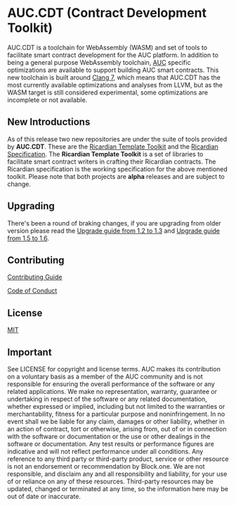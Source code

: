 # AUC.CDT (Contract Development Toolkit)

AUC.CDT is a toolchain for WebAssembly (WASM) and set of tools to facilitate smart contract development for the AUC platform. In addition to being a general purpose WebAssembly toolchain, [AUC](https://github.com/Osasion/AUChain) specific optimizations are available to support building AUC smart contracts.  This new toolchain is built around [Clang 7](https://github.com/Osasion/auc.llvm), which means that AUC.CDT has the most currently available optimizations and analyses from LLVM, but as the WASM target is still considered experimental, some optimizations are incomplete or not available.

## New Introductions

As of this release two new repositories are under the suite of tools provided by **AUC.CDT**.  These are the [Ricardian Template Toolkit](https://github.com/Osasion/ricardian-template-toolkit) and the [Ricardian Specification](https://github.com/Osasion/ricardian-spec). The **Ricardian Template Toolkit** is a set of libraries to facilitate smart contract writers in crafting their Ricardian contracts.  The Ricardian specification is the working specification for the above mentioned toolkit.  Please note that both projects are **alpha** releases and are subject to change.

## Upgrading

There's been a round of braking changes, if you are upgrading from older version please read the [Upgrade guide from 1.2 to 1.3](./04_upgrading/1.2-to-1.3.md) and [Upgrade guide from 1.5 to 1.6](./04_upgrading/1.5-to-1.6.md).

## Contributing

[Contributing Guide](https://github.com/Osasion/eosio.cdt/blob/develop/CONTRIBUTING.md)

[Code of Conduct](https://github.com/Osasion/eosio.cdt/blob/develop/CONTRIBUTING.md#conduct)

## License

[MIT](https://github.com/EOSIO/eosio.cdt/blob/develop/LICENSE)

## Important

See LICENSE for copyright and license terms.  AUC makes its contribution on a voluntary basis as a member of the AUC community and is not responsible for ensuring the overall performance of the software or any related applications.  We make no representation, warranty, guarantee or undertaking in respect of the software or any related documentation, whether expressed or implied, including but not limited to the warranties or merchantability, fitness for a particular purpose and noninfringement. In no event shall we be liable for any claim, damages or other liability, whether in an action of contract, tort or otherwise, arising from, out of or in connection with the software or documentation or the use or other dealings in the software or documentation.  Any test results or performance figures are indicative and will not reflect performance under all conditions.  Any reference to any third party or third-party product, service or other resource is not an endorsement or recommendation by Block.one.  We are not responsible, and disclaim any and all responsibility and liability, for your use of or reliance on any of these resources. Third-party resources may be updated, changed or terminated at any time, so the information here may be out of date or inaccurate.
